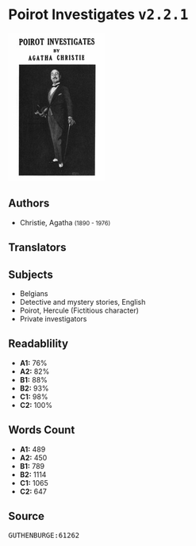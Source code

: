 # Poirot Investigates <kbd>v2.2.1</kbd>

![](./cover.medium.jpg "")

## Authors


 - Christie, Agatha <small>(1890 - 1976)</small>

## Translators



## Subjects


 - Belgians
 - Detective and mystery stories, English
 - Poirot, Hercule (Fictitious character)
 - Private investigators

## Readablility


 - **A1:** 76%
 - **A2:** 82%
 - **B1:** 88%
 - **B2:** 93%
 - **C1:** 98%
 - **C2:** 100%

## Words Count


 - **A1:** 489
 - **A2:** 450
 - **B1:** 789
 - **B2:** 1114
 - **C1:** 1065
 - **C2:** 647

## Source


<kbd>GUTHENBURGE:61262</kbd>
